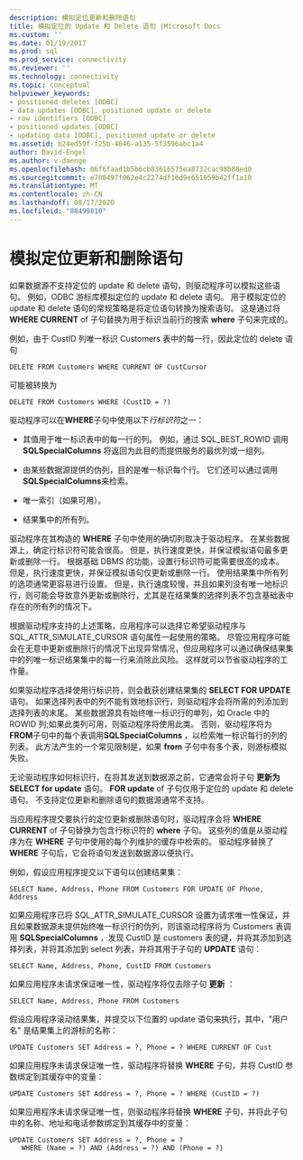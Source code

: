 ```yaml
---
description: 模拟定位更新和删除语句
title: 模拟定位的 Update 和 Delete 语句 |Microsoft Docs
ms.custom: ''
ms.date: 01/19/2017
ms.prod: sql
ms.prod_service: connectivity
ms.reviewer: ''
ms.technology: connectivity
ms.topic: conceptual
helpviewer_keywords:
- positioned deletes [ODBC]
- data updates [ODBC], positioned update or delete
- row identifiers [ODBC]
- positioned updates [ODBC]
- updating data [ODBC], positioned update or delete
ms.assetid: b24ed59f-f25b-4646-a135-5f3596abc1a4
author: David-Engel
ms.author: v-daenge
ms.openlocfilehash: 06f6faad1b5b6cb83616575ea8732cac98b88ed0
ms.sourcegitcommit: e700497f962e4c2274df16d9e651059b42ff1a10
ms.translationtype: MT
ms.contentlocale: zh-CN
ms.lasthandoff: 08/17/2020
ms.locfileid: "88499810"
---
```

# <a name="simulating-positioned-update-and-delete-statements"></a>模拟定位更新和删除语句
如果数据源不支持定位的 update 和 delete 语句，则驱动程序可以模拟这些语句。 例如，ODBC 游标库模拟定位的 update 和 delete 语句。 用于模拟定位的 update 和 delete 语句的常规策略是将定位语句转换为搜索语句。 这是通过将 **WHERE CURRENT** of 子句替换为用于标识当前行的搜索 **where** 子句来完成的。  
  
 例如，由于 CustID 列唯一标识 Customers 表中的每一行，因此定位的 delete 语句  
  
```  
DELETE FROM Customers WHERE CURRENT OF CustCursor  
```  
  
 可能被转换为  
  
```  
DELETE FROM Customers WHERE (CustID = ?)  
```  
  
 驱动程序可以在**WHERE**子句中使用以下*行标识符*之一：  
  
-   其值用于唯一标识表中的每一行的列。 例如，通过 SQL_BEST_ROWID 调用 **SQLSpecialColumns** 将返回为此目的而提供服务的最优列或一组列。  
  
-   由某些数据源提供的伪列，目的是唯一标识每个行。 它们还可以通过调用 **SQLSpecialColumns**来检索。  
  
-   唯一索引（如果可用）。  
  
-   结果集中的所有列。  
  
 驱动程序在其构造的 **WHERE** 子句中使用的确切列取决于驱动程序。 在某些数据源上，确定行标识符可能会很高。 但是，执行速度更快，并保证模拟语句最多更新或删除一行。 根据基础 DBMS 的功能，设置行标识符可能需要很高的成本。 但是，执行速度更快，并保证模拟语句仅更新或删除一行。 使用结果集中所有列的选项通常更容易进行设置。 但是，执行速度较慢，并且如果列没有唯一地标识行，则可能会导致意外更新或删除行，尤其是在结果集的选择列表不包含基础表中存在的所有列的情况下。  
  
 根据驱动程序支持的上述策略，应用程序可以选择它希望驱动程序与 SQL_ATTR_SIMULATE_CURSOR 语句属性一起使用的策略。 尽管应用程序可能会在无意中更新或删除行的情况下出现异常情况，但应用程序可以通过确保结果集中的列唯一标识结果集中的每一行来消除此风险。 这样就可以节省驱动程序的工作量。  
  
 如果驱动程序选择使用行标识符，则会截获创建结果集的 **SELECT FOR UPDATE** 语句。 如果选择列表中的列不能有效地标识行，则驱动程序会将所需的列添加到选择列表的末尾。 某些数据源具有始终唯一标识行的单列，如 Oracle 中的 ROWID 列;如果此类列可用，则驱动程序将使用此类。 否则，驱动程序将为**FROM**子句中的每个表调用**SQLSpecialColumns** ，以检索唯一标识每行的列的列表。 此方法产生的一个常见限制是，如果 **from** 子句中有多个表，则游标模拟失败。  
  
 无论驱动程序如何标识行，在将其发送到数据源之前，它通常会将子句 **更新为** **SELECT for update** 语句。 **FOR update** of 子句仅用于定位的 update 和 delete 语句。 不支持定位更新和删除语句的数据源通常不支持。  
  
 当应用程序提交要执行的定位更新或删除语句时，驱动程序会将 **WHERE CURRENT** of 子句替换为包含行标识符的 **where** 子句。 这些列的值是从驱动程序为在 **WHERE** 子句中使用的每个列维护的缓存中检索的。 驱动程序替换了 **WHERE** 子句后，它会将语句发送到数据源以便执行。  
  
 例如，假设应用程序提交以下语句以创建结果集：  
  
```  
SELECT Name, Address, Phone FROM Customers FOR UPDATE OF Phone, Address  
```  
  
 如果应用程序已将 SQL_ATTR_SIMULATE_CURSOR 设置为请求唯一性保证，并且如果数据源未提供始终唯一标识行的伪列，则该驱动程序将为 Customers 表调用 **SQLSpecialColumns** ，发现 CustID 是 customers 表的键，并将其添加到选择列表，并将其添加到 select 列表，并将其用于子句的 **UPDATE** 语句：  
  
```  
SELECT Name, Address, Phone, CustID FROM Customers  
```  
  
 如果应用程序未请求保证唯一性，驱动程序将仅去除子句 **更新** ：  
  
```  
SELECT Name, Address, Phone FROM Customers  
```  
  
 假设应用程序滚动结果集，并提交以下位置的 update 语句来执行，其中，"用户名" 是结果集上的游标的名称：  
  
```  
UPDATE Customers SET Address = ?, Phone = ? WHERE CURRENT OF Cust  
```  
  
 如果应用程序未请求保证唯一性，驱动程序将替换 **WHERE** 子句，并将 CustID 参数绑定到其缓存中的变量：  
  
```  
UPDATE Customers SET Address = ?, Phone = ? WHERE (CustID = ?)  
```  
  
 如果应用程序未请求保证唯一性，则驱动程序将替换 **WHERE** 子句，并将此子句中的名称、地址和电话参数绑定到其缓存中的变量：  
  
```  
UPDATE Customers SET Address = ?, Phone = ?  
   WHERE (Name = ?) AND (Address = ?) AND (Phone = ?)  
```
